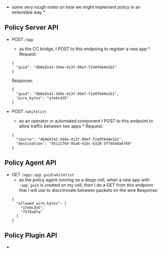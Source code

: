 * some very rough notes on how we might implement policy in an extensible way *

## Policy Server API

- POST `/app`
  * as the CC bridge, I POST to this endpoing to register a new app *
  Request:
  ```
  { 
    "guid": "db8e8142-3d4e-413f-99ef-f2a9f644e1b1"
  }
  ```
  Response:
  ```
  { 
    "guid": "db8e8142-3d4e-413f-99ef-f2a9f644e1b1",
    "wire_bytes": "a7e0cd35"
  }
  ```

- POST `/whitelist`
  * as an operator or automated component I POST to this endpoint to allow traffic between two apps *
  Request:
  ```
  { 
    "source": "db8e8142-3d4e-413f-99ef-f2a9f644e1b1",
    "destination": "55c21794-95a8-41bc-b320-3f79540a6789"
  }
  ```
  
## Policy Agent API
- GET `/app/:app_guid/whitelist`
  * as the policy agent running on a diego cell, when a new app with `:app_guid` is created on my cell,
    then I do a GET from this endpoint that I will use to discriminate between packets on the wire
  Response:
  ```
  {
    "allowed_wire_bytes": [
      "a7e0cd35",
      "7578a0fa"
    ]
  }
  ```
  
## Policy Plugin API
- 
